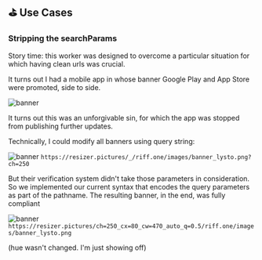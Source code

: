 ## ⛳ Use Cases

### Stripping the searchParams

Story time: this worker was designed to overcome a particular situation for which having clean urls was crucial.

It turns out I had a mobile app in whose banner Google Play and App Store were promoted, side to side.


![banner](https://resizer.pictures/_/riff.one/images/banner_lysto.png)

It turns out this was an unforgivable sin, for which the app was stopped from publishing further updates. 

Technically, I could modify all banners using query string:

![banner](https://resizer.pictures/_/riff.one/images/banner_lysto.png?ch=250)
`https://resizer.pictures/_/riff.one/images/banner_lysto.png?ch=250`

But their verification system didn't take those parameters in consideration. So we implemented our current syntax that encodes the query parameters as part of the pathname. The resulting banner, in the end, was fully compliant


![banner](https://resizer.pictures/ch=250_cx=20_cw=610_auto_q=0.5/riff.one/images/banner_lysto.png)
`https://resizer.pictures/ch=250_cx=80_cw=470_auto_q=0.5/riff.one/images/banner_lysto.png`

 (hue wasn't changed. I'm just showing off)




